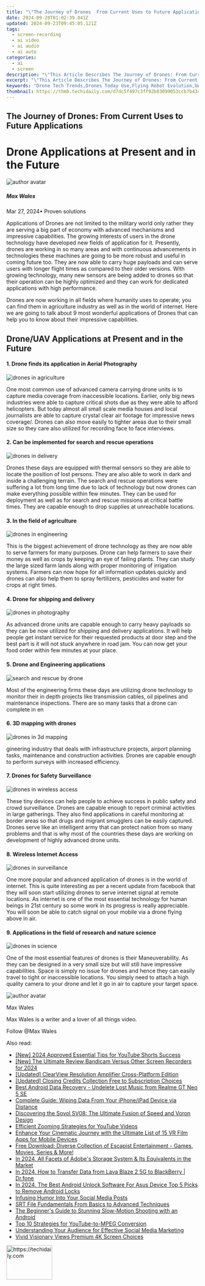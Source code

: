 ```yaml
---
title: "\"The Journey of Drones  From Current Uses to Future Applications\""
date: 2024-09-20T01:02:39.841Z
updated: 2024-09-23T09:45:05.121Z
tags: 
  - screen-recording
  - ai video
  - ai audio
  - ai auto
categories: 
  - ai
  - screen
description: "\"This Article Describes The Journey of Drones: From Current Uses to Future Applications\""
excerpt: "\"This Article Describes The Journey of Drones: From Current Uses to Future Applications\""
keywords: "Drone Tech Trends,Drones Today Use,Flying Robot Evolution,UAVs Tomorrow,Aerial Innovation Guide,Future Drone Applications,Unmanned Systems Developments"
thumbnail: https://thmb.techidaily.com/d7dc5f497c3ff92b83099053ccb7b434fc4fb16a570e502a336cc42130adb602.jpg
---
```


## The Journey of Drones: From Current Uses to Future Applications

# Drone Applications at Present and in the Future

![author avatar](https://images.wondershare.com/filmora/article-images/max-wales-author.jpg)

##### Max Wales

 Mar 27, 2024• Proven solutions

 Applications of Drones are not limited to the military world only rather they are serving a big part of economy with advanced mechanisms and impressive capabilities. The growing interests of users in the drone technology have developed new fields of application for it. Presently, drones are working in so many areas and with continuous advancements in technologies these machines are going to be more robust and useful in coming future too. They are now able to carry huge payloads and can serve users with longer flight times as compared to their older versions. With growing technology, many new sensors are being added to drones so that their operation can be highly optimized and they can work for dedicated applications with high performance.

 Drones are now working in all fields where humanity uses to operate; you can find them in agriculture industry as well as in the world of internet. Here we are going to talk about 9 most wonderful applications of Drones that can help you to know about their impressive capabilities.

## Drone/UAV Applications at Present and in the Future

#### 1\.  Drone finds its application in Aerial Photography

![drones in agriculture](https://images.wondershare.com/filmora/article-images/drones-in-agriculture.jpg)

 One most common use of advanced camera carrying drone units is to capture media coverage from inaccessible locations. Earlier, only big news industries were able to capture critical shots due as they were able to afford helicopters. But today almost all small scale media houses and local journalists are able to capture crystal clear air footage for impressive news coverage/. Drones can also move easily to tighter areas due to their small size so they care also utilized for recording face to face interviews.

#### 2\.  Can be implemented for search and rescue operations

![drones in delivery](https://images.wondershare.com/filmora/article-images/drones-in-delivery.jpg)

 Drones these days are equipped with thermal sensors so they are able to locate the position of lost persons. They are also able to work in dark and inside a challenging terrain. The search and rescue operations were suffering a lot from long time due to lack of technology but now drones can make everything possible within few minutes. They can be used for deployment as well as for search and rescue missions at critical battle times. They are capable enough to drop supplies at unreachable locations.

#### 3\.  In the field of agriculture

![drones in engineering
](https://images.wondershare.com/filmora/article-images/drones-in-engineering.jpg)

 This is the biggest achievement of drone technology as they are now able to serve farmers for many purposes. Drone can help farmers to save their money as well as crops by keeping an eye of failing plants. They can study the large sized farm lands along with proper monitoring of irrigation systems. Farmers can now hope for all information updates quickly and drones can also help them to spray fertilizers, pesticides and water for crops at right times.

#### 4\.  Drone for shipping and delivery

![drones in photography](https://images.wondershare.com/filmora/article-images/drones-in-photography.jpg)

 As advanced drone units are capable enough to carry heavy payloads so they can be now utilized for shipping and delivery applications. It will help people get instant service for their requested products at door step and the best part is it will not stuck anywhere in road jam. You can now get your food order within few minutes at your place.

#### 5\.  Drone and Engineering applications

![search and rescue by drone](https://images.wondershare.com/filmora/article-images/search-and-rescue-by-drone.jpg)

 Most of the engineering firms these days are utilizing drone technology to monitor their in depth projects like transmission cables, oil pipelines and maintenance inspections. There are so many tasks that a drone can complete in en

#### 6\.  3D mapping with drones

![drones in 3d mapping](https://images.wondershare.com/filmora/article-images/drones-in-3d-mapping.jpg)

 gineering industry that deals with infrastructure projects, airport planning tasks, maintenance and construction activities. Drones are capable enough to perform surveys with increased efficiency.

#### 7\.  Drones for Safety Surveillance

![drones in wireless access](https://images.wondershare.com/filmora/article-images/drones-in-wireless-access.jpg)

 These tiny devices can help people to achieve success in public safety and crowd surveillance. Drones are capable enough to report criminal activities in large gatherings. They also find applications in careful monitoring at border areas so that drugs and migrant smugglers can be easily captured. Drones serve like an intelligent army that can protect nation from so many problems and that is why most of the countries these days are working on development of highly advanced drone units.

#### 8\.  Wireless Internet Access

![drones in surveillance](https://images.wondershare.com/filmora/article-images/drones-in-surveillance.jpg)

 One more popular and advanced application of drones is in the world of internet. This is quite interesting as per a recent update from facebook that they will soon start utilizing drones to serve internet signal at remote locations. As internet is one of the most essential technology for human beings in 21st century so some work in its progress is really appreciable. You will soon be able to catch signal on your mobile via a drone flying above in air.

#### 9\.  Applications in the field of research and nature science

![drones in science](https://images.wondershare.com/filmora/article-images/drones-in-science.jpg)

 One of the most essential features of drones is their Maneuverability. As they can be designed in a very small size but will still have impressive capabilities. Space is simply no issue for drones and hence they can easily travel to tight or inaccessible locations. You simply need to attach a high quality camera to your drone and let it go in air to capture your target space.

![author avatar](https://images.wondershare.com/filmora/article-images/max-wales-author.jpg)

Max Wales

Max Wales is a writer and a lover of all things video.

Follow @Max Wales

<ins class="adsbygoogle"
      style="display:block"
      data-ad-client="ca-pub-7571918770474297"
      data-ad-slot="8358498916"
      data-ad-format="auto"
      data-full-width-responsive="true"></ins>

<span class="atpl-alsoreadstyle">Also read:</span>
<div><ul>
<li><a href="https://youtube-docs.techidaily.com/024-approved-essential-tips-for-youtube-shorts-success/"><u>[New] 2024 Approved Essential Tips for YouTube Shorts Success</u></a></li>
<li><a href="https://remote-screen-capture.techidaily.com/new-the-ultimate-review-bandicam-versus-other-screen-recorders-for-2024/"><u>[New] The Ultimate Review Bandicam Versus Other Screen Recorders for 2024</u></a></li>
<li><a href="https://extra-information.techidaily.com/updated-clearview-resolution-amplifier-cross-platform-edition/"><u>[Updated] ClearView Resolution Amplifier Cross-Platform Edition</u></a></li>
<li><a href="https://extra-information.techidaily.com/updated-closing-credits-collection-free-to-subscription-choices/"><u>[Updated] Closing Credits Collection Free to Subscription Choices</u></a></li>
<li><a href="https://phone-solutions.techidaily.com/best-android-data-recovery-undelete-lost-music-from-realme-gt-neo-5-se-by-fonelab-android-recover-music/"><u>Best Android Data Recovery - Undelete Lost Music from Realme GT Neo 5 SE</u></a></li>
<li><a href="https://data-safeguard.techidaily.com/complete-guide-wiping-data-from-your-iphoneipad-device-via-distance/"><u>Complete Guide: Wiping Data From Your iPhone/iPad Device via Distance</u></a></li>
<li><a href="https://hardware-tips.techidaily.com/discovering-the-sovol-sv08-the-ultimate-fusion-of-speed-and-voron-design/"><u>Discovering the Sovol SV08: The Ultimate Fusion of Speed and Voron Design</u></a></li>
<li><a href="https://extra-information.techidaily.com/efficient-zooming-strategies-for-youtube-videos/"><u>Efficient Zooming Strategies for YouTube Videos</u></a></li>
<li><a href="https://app-tips.techidaily.com/enhance-your-cinematic-journey-with-the-ultimate-list-of-15-vr-film-apps-for-mobile-devices/"><u>Enhance Your Cinematic Journey with the Ultimate List of 15 VR Film Apps for Mobile Devices</u></a></li>
<li><a href="https://fox-tls.techidaily.com/free-download-diverse-collection-of-escapist-entertainment-games-movies-series-and-more/"><u>Free Download: Diverse Collection of Escapist Entertainment - Games, Movies, Series & More!</u></a></li>
<li><a href="https://extra-information.techidaily.com/in-2024-all-facets-of-adobes-storage-system-and-its-equivalents-in-the-market/"><u>In 2024, All Facets of Adobe's Storage System & Its Equivalents in the Market</u></a></li>
<li><a href="https://android-transfer.techidaily.com/in-2024-how-to-transfer-data-from-lava-blaze-2-5g-to-blackberry-drfone-by-drfone-transfer-from-android-transfer-from-android/"><u>In 2024, How to Transfer Data from Lava Blaze 2 5G to BlackBerry | Dr.fone</u></a></li>
<li><a href="https://sim-unlock.techidaily.com/in-2024-the-best-android-unlock-software-for-asus-device-top-5-picks-to-remove-android-locks-by-drfone-android/"><u>In 2024, The Best Android Unlock Software For Asus Device Top 5 Picks to Remove Android Locks</u></a></li>
<li><a href="https://extra-information.techidaily.com/infusing-humor-into-your-social-media-posts/"><u>Infusing Humor Into Your Social Media Posts</u></a></li>
<li><a href="https://extra-information.techidaily.com/srt-file-fundamentals-from-basics-to-advanced-techniques/"><u>SRT File Fundamentals From Basics to Advanced Techniques</u></a></li>
<li><a href="https://extra-information.techidaily.com/the-beginners-guide-to-stunning-slow-motion-shooting-with-an-android/"><u>The Beginner's Guide to Stunning Slow-Motion Shooting with an Android</u></a></li>
<li><a href="https://extra-information.techidaily.com/top-10-strategies-for-youtube-to-mpeg-conversion/"><u>Top 10 Strategies for YouTube-to-MPEG Conversion</u></a></li>
<li><a href="https://facebook.techidaily.com/understanding-your-audience-for-effective-social-media-marketing/"><u>Understanding Your Audience for Effective Social Media Marketing</u></a></li>
<li><a href="https://extra-information.techidaily.com/vivid-visionary-views-premium-4k-screen-choices/"><u>Vivid Visionary Views Premium 4K Screen Choices</u></a></li>
</ul></div>

<!-- affiliate ads begin -->
<a href="https://review-au.sjv.io/c/5597632/2098701/14409" target="_top" id="2098701">
  <img src="//a.impactradius-go.com/display-ad/14409-2098701" border="0" alt="https://techidaily.com" width="120" height="90"/>
</a>
<img height="0" width="0" src="https://review-au.sjv.io/i/5597632/2098701/14409" style="position:absolute;visibility:hidden;" border="0" />
<!-- affiliate ads end -->

